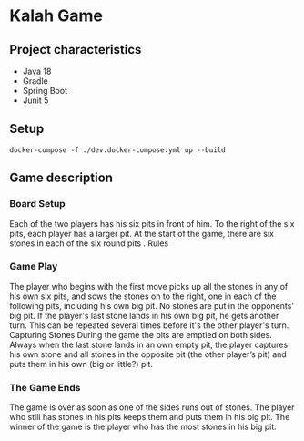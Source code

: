 # Kalah Game

## Project characteristics
* Java 18
* Gradle
* Spring Boot
* Junit 5

## Setup
```
docker-compose -f ./dev.docker-compose.yml up --build
```

## Game description

### Board Setup
Each of the two players has his six pits in front of him. To the right of the six pits,
each player has a larger pit. At the start of the game, there are six stones in each
of the six round pits .
Rules
### Game Play
The player who begins with the first move picks up all the stones in any of his own
six pits, and sows the stones on to the right, one in each of the following pits,
including his own big pit. No stones are put in the opponents' big pit. If the player's
last stone lands in his own big pit, he gets another turn. This can be repeated
several times before it's the other player's turn.
Capturing Stones
During the game the pits are emptied on both sides. Always when the last stone
lands in an own empty pit, the player captures his own stone and all stones in the
opposite pit (the other player’s pit) and puts them in his own (big or little?) pit.
### The Game Ends
The game is over as soon as one of the sides runs out of stones. The player who
still has stones in his pits keeps them and puts them in his big pit. The winner of
the game is the player who has the most stones in his big pit.

